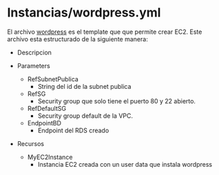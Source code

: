 # Instancias/wordpress.yml
El archivo [wordpress](/Instancias/wordpress.yml) es el template que que permite crear EC2.
Este archivo esta estructurado de la siguiente manera:

* Descripcion

* Parameters
    * RefSubnetPublica
        * String del id de la subnet publica
    * RefSG
        * Security group que solo tiene el puerto 80 y 22 abierto.
    * RefDefaultSG
        * Security group default de la VPC.
    * EndpointBD
        * Endpoint del RDS creado

* Recursos
    * MyEC2Instance
        * Instancia EC2 creada con un user data que instala wordpress
